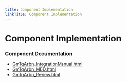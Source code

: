 ```yaml
---
title: Component Implementation
linkTitle: Component Implementation
---
```


# Component Implementation
### Component Documentation

- [GmTqArbn_IntegrationManual.html](doc/GmTqArbn_IntegrationManual.html)
- [GmTqArbn_MDD.html](doc/GmTqArbn_MDD.html)
- [GmTqArbn_Review.html](doc/GmTqArbn_Review.html)

